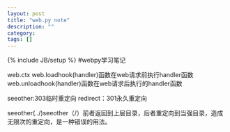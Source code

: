 ```yaml
---
layout: post
title: "web.py note"
description: ""
category: 
tags: []
---
```

{% include JB/setup %}
#webpy学习笔记

web.ctx
web.loadhook(handler)函数在web请求前执行handler函数
web.unloadhook(handler)函数在web请求后执行的handler函数

seeother:303临时重定向
redirect：301永久重定向

seeother(../)seeother（/）前者返回到上层目录，后者重定向到当强目录，造成 无限次的重定向，是一种错误的用法。
